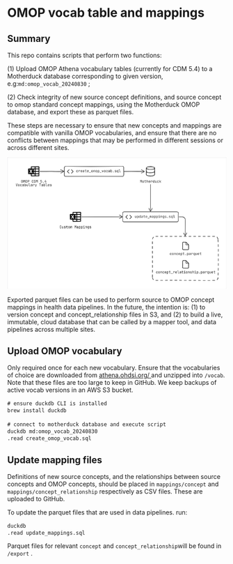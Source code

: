 # OMOP vocab table and mappings
## Summary
This repo contains scripts that perform two functions:

(1) Upload OMOP Athena vocabulary tables (currently for CDM 5.4) to a Motherduck database corresponding to given version, e.g:`md:omop_vocab_20240830` ;

(2) Check integrity of new source concept definitions, and source concept to omop standard concept mappings, using the Motherduck OMOP database, and export these as parquet files.

These steps are necessary to ensure that new concepts and mappings are compatible with vanilla OMOP vocabularies, and ensure that there are no conflicts between mappings that may be performed in different sessions or across different sites.

![omop_mapping](/.eraser/53RZfIGlWhCVn1ULHqpD___Ye9wifjPOhT3yQd8rlWom1YCXIp2___---figure---AVBfTVxVwmuT30gfcLbmR---figure---XF-P2gJMJCg9wGWJDKZTsQ.png "omop_mapping")

Exported parquet files can be used to perform source to OMOP concept mappings in health data pipelines. In the future, the intention is: (1) to version concept and concept_relationship files in S3, and (2) to build a live, immutable, cloud database that can be called by a mapper tool, and data pipelines across multiple sites.  

## Upload OMOP vocabulary
Only required once for each new vocabulary. Ensure that the vocabularies of choice are downloaded from [﻿athena.ohdsi.org/ ](https://athena.ohdsi.org/)and unzipped into `/vocab`. Note that these files are too large to keep in GitHub. We keep backups of active vocab versions in an AWS S3 bucket.

```
# ensure duckdb CLI is installed
brew install duckdb

# connect to motherduck database and execute script
duckdb md:omop_vocab_20240830
.read create_omop_vocab.sql
```
## Update mapping files
Definitions of new source concepts, and the relationships between source concepts and OMOP concepts, should be placed in `﻿mappings/concept` and `﻿mappings/concept_relationship` respectively as CSV files. These are uploaded to GitHub.

To update the parquet files that are used in data pipelines. run:

```
duckdb
.read update_mappings.sql
```
Parquet files for relevant `﻿concept` and `﻿concept_relationship`will be found in `﻿/export` .



<!--- Eraser file: https://app.eraser.io/workspace/53RZfIGlWhCVn1ULHqpD --->
